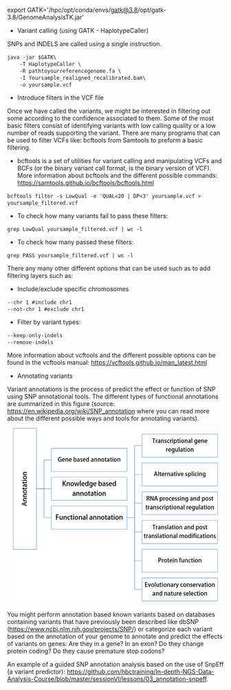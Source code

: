 
export GATK='/hpc/opt/conda/envs/gatk@3.8/opt/gatk-3.8/GenomeAnalysisTK.jar'

* Variant calling (using GATK - HaplotypeCaller)

SNPs and INDELS are called using a single instruction.

```
java -jar $GATK\
    -T HaplotypeCaller \
    -R pathtoyourreferencegenome.fa \
    -I Yoursample_realigned_recalibrated.bam\
    -o yoursample.vcf
```

* Introduce filters in the VCF file

Once we have called the variants, we might be interested in filtering out some according to the confidence associated to them. Some of the most basic filters consist of identifying variants with low calling quality or a low number of reads supporting the variant. There are many programs that can be used to filter VCFs like: bcftools from Samtools to preform a basic filtering.

* bcftools is a set of utilities for variant calling and manipulating VCFs and BCFs (or the binary variant call format, is the binary version of VCF).
More information about bcftools and the different possible commands: https://samtools.github.io/bcftools/bcftools.html

```
bcftools filter -s LowQual -e 'QUAL<20 | DP<3' yoursample.vcf > yoursample_filtered.vcf
```

* To check how many variants fail to pass these filters:

```
grep LowQual yoursample_filtered.vcf | wc -l
``` 

* To check how many  passed these filters:

```
grep PASS yoursample_filtered.vcf | wc -l
```

There any many other different options that can be used such as to add filtering layers such as:

* Include/exclude specific chromosomes

```
--chr 1 #include chr1
--not-chr 1 #exclude chr1
```

* Filter by variant types:

```
--keep-only-indels 
--remove-indels 
```

More information about vcftools and the different possible options can be found in the vcftools manual: https://vcftools.github.io/man_latest.html

* Annotating variants

Variant annotations is the process of predict the effect or function of SNP using SNP annotational tools. The different types of functional annotations are summarized in this figure (source: https://en.wikipedia.org/wiki/SNP_annotation where you can read more about the different possible ways and tools for annotating variants). 


![Alt text](/Images/SNPannotation1.png "Different types of functional annotation")

You might perform annotation based known variants based on databases containing variants that have previously been described like dbSNP (https://www.ncbi.nlm.nih.gov/projects/SNP/) or categorize each variant based on the annotation of your genome to annotate and predict the effects of variants on genes: Are they in a gene? In an exon? Do they change protein coding? Do they cause premature stop codons? 


An example of a guided SNP annotation analysis based on the use of SnpEff (a variant predictor): https://github.com/hbctraining/In-depth-NGS-Data-Analysis-Course/blob/master/sessionVI/lessons/03_annotation-snpeff.


